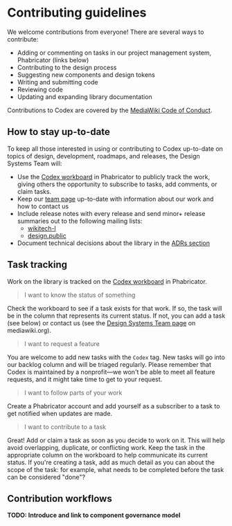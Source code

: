 # Contributing guidelines

We welcome contributions from everyone! There are several ways to contribute:

- Adding or commenting on tasks in our project management system, Phabricator (links below)
- Contributing to the design process
- Suggesting new components and design tokens
- Writing and submitting code
- Reviewing code
- Updating and expanding library documentation

Contributions to Codex are covered by the [MediaWiki Code of Conduct](https://www.mediawiki.org/wiki/Code_of_Conduct).

## How to stay up-to-date

To keep all those interested in using or contributing to Codex up-to-date on topics of design,
development, roadmaps, and releases, the Design Systems Team will:

- Use the [Codex workboard](https://phabricator.wikimedia.org/project/board/5587/) in Phabricator to
  publicly track the work, giving others the opportunity to subscribe to tasks, add comments, or
  claim tasks.
- Keep our [team page](https://www.mediawiki.org/wiki/Design_Systems_Team) up-to-date with information about our work and how to contact us
- Include release notes with every release and send minor+ release summaries out to the following
  mailing lists:
    - [wikitech-l](https://lists.wikimedia.org/postorius/lists/wikitech-l.lists.wikimedia.org/)
    - [design.public](https://lists.wikimedia.org/postorius/lists/design.lists.wikimedia.org/)
- Document technical decisions about the library in the [ADRs section](/adrs/overview)

## Task tracking

Work on the library is tracked on the [Codex workboard](https://phabricator.wikimedia.org/project/board/5587/)
in Phabricator.

> I want to know the status of something

Check the workboard to see if a task exists for that work. If so, the task will be in the column
that represents its current status. If not, you can add a task (see below) or contact us (see the
[Design Systems Team page](https://www.mediawiki.org/wiki/Design_Systems_Team) on mediawiki.org).

> I want to request a feature

You are welcome to add new tasks with the `Codex` tag. New tasks will go into
our backlog column and will be triaged regularly. Please remember that Codex is maintained by a
nonprofit—we won't be able to meet all feature requests, and it might take time to get to your
request.

> I want to follow parts of your work

Create a Phabricator account and add yourself as a subscriber to a task to get notified when
updates are made.

> I want to contribute to a task

Great! Add or claim a task as soon as you decide to work on it. This will help avoid overlapping,
duplicate, or conflicting work. Keep the task in the appropriate column on the workboard to help
communicate its current status. If you're creating a task, add as much detail as you can about the
scope of the task: for example, what needs to be completed before the task can be considered
"done"?

## Contribution workflows

**TODO: Introduce and link to component governance model**
